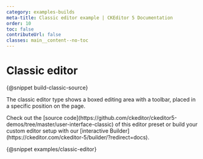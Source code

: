 ```yaml
---
category: examples-builds
meta-title: Classic editor example | CKEditor 5 Documentation
order: 10
toc: false
contributeUrl: false
classes: main__content--no-toc
---
```


# Classic editor

{@snippet build-classic-source}

The classic editor type shows a boxed editing area with a toolbar, placed in a specific position on the page.

<info-box hint>
	Check out the [source code](https://github.com/ckeditor/ckeditor5-demos/tree/master/user-interface-classic) of this editor preset or build your custom editor setup with our [interactive Builder](https://ckeditor.com/ckeditor-5/builder/?redirect=docs).
</info-box>

{@snippet examples/classic-editor}
